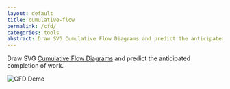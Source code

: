 ```yaml
---
layout: default
title: cumulative-flow
permalink: /cfd/
categories: tools
abstract: Draw SVG Cumulative Flow Diagrams and predict the anticipated completion of work.
---
```

Draw SVG [Cumulative Flow Diagrams](https://www.npmjs.com/package/cumulative-flow) and predict the anticipated completion of work.

![CFD Demo]({{site.url}}/i/cfd/cfd.png)
